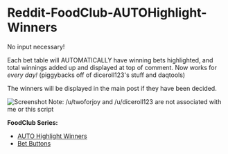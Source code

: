 # Reddit-FoodClub-AUTOHighlight-Winners
No input necessary! 

Each bet table will AUTOMATICALLY have winning bets highlighted, and total winnings added up and displayed at top of comment. Now works for *every day!* (piggybacks off of diceroll123's stuff and daqtools)

The winners will be displayed in the main post if they have been decided. 

![Screenshot](http://i.imgur.com/4qJIOSf.png "Screenshot")
Note: /u/twoforjoy and /u/diceroll123 are not associated with me or this script
<br>

**FoodClub Series:**
* [AUTO Highlight Winners](https://github.com/friendly-trenchcoat/Reddit-FoodClub-AUTOHighlight-Winners)
* [Bet Buttons](https://github.com/friendly-trenchcoat/Reddit-FoodClub-BetButtons)
